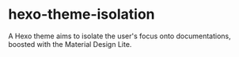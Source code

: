 # hexo-theme-isolation
A Hexo theme aims to isolate the user's focus onto documentations, boosted with the Material Design Lite.
